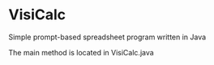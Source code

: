 VisiCalc
========

Simple prompt-based spreadsheet program written in Java

The main method is located in VisiCalc.java